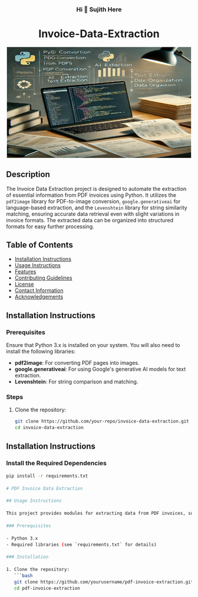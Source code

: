 <div align="center">
    <h3 style="text-align: center;">Hi 👋 Sujith Here</h3>
    <h1 style="text-align: center;">Invoice-Data-Extraction</h1>
</div>
<div align="center">
    <img src="research/1" alt="Alt Text" width="500" height="300"/>
</div>



## Description
The Invoice Data Extraction project is designed to automate the extraction of essential information from PDF invoices using Python. It utilizes the `pdf2image` library for PDF-to-image conversion, `google.generativeai` for language-based extraction, and the `Levenshtein` library for string similarity matching, ensuring accurate data retrieval even with slight variations in invoice formats. The extracted data can be organized into structured formats for easy further processing.

## Table of Contents
- [Installation Instructions](#installation-instructions)
- [Usage Instructions](#usage-instructions)
- [Features](#features)
- [Contributing Guidelines](#contributing-guidelines)
- [License](#license)
- [Contact Information](#contact-information)
- [Acknowledgements](#acknowledgements)

## Installation Instructions

### Prerequisites
Ensure that Python 3.x is installed on your system. You will also need to install the following libraries:

- **pdf2image**: For converting PDF pages into images.
- **google.generativeai**: For using Google's generative AI models for text extraction.
- **Levenshtein**: For string comparison and matching.

### Steps
1. Clone the repository:

   ```bash
   git clone https://github.com/your-repo/invoice-data-extraction.git
   cd invoice-data-extraction
## Installation Instructions

### Install the Required Dependencies
```bash
pip install -r requirements.txt 

# PDF Invoice Data Extraction

## Usage Instructions

This project provides modules for extracting data from PDF invoices, supporting both single and multiple file extraction. Below are instructions on how to utilize the main components of the project.

### Prerequisites

- Python 3.x
- Required libraries (see `requirements.txt` for details)

### Installation

1. Clone the repository:
   ```bash
   git clone https://github.com/yourusername/pdf-invoice-extraction.git
   cd pdf-invoice-extraction

